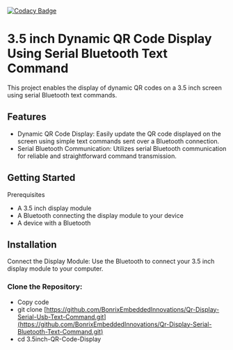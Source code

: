 [![Codacy Badge](https://api.codacy.com/project/badge/Grade/83070da7805b4899820e285d2f7847b9)](https://www.codacy.com/manual/kai-morich/SimpleUsbTerminal?utm_source=github.com&amp;utm_medium=referral&amp;utm_content=kai-morich/SimpleUsbTerminal&amp;utm_campaign=Badge_Grade)

# 3.5 inch Dynamic QR Code Display Using Serial Bluetooth Text Command

This project enables the display of dynamic QR codes on a 3.5 inch screen using serial Bluetooth text commands.

## Features
- Dynamic QR Code Display: Easily update the QR code displayed on the screen using simple text commands sent over a Bluetooth connection.
- Serial Bluetooth Communication: Utilizes serial Bluetooth communication for reliable and straightforward command transmission.


## Getting Started
Prerequisites


- A 3.5 inch display module
- A Bluetooth connecting the display module to your device
- A device with a Bluetooth


## Installation

Connect the Display Module: Use the Bluetooth to connect your 3.5 inch display module to your computer.
### Clone the Repository:

- Copy code
- git clone [https://github.com/BonrixEmbeddedInnovations/Qr-Display-Serial-Usb-Text-Command.git](https://github.com/BonrixEmbeddedInnovations/Qr-Display-Serial-Bluetooth-Text-Command.git)
- cd 3.5inch-QR-Code-Display


